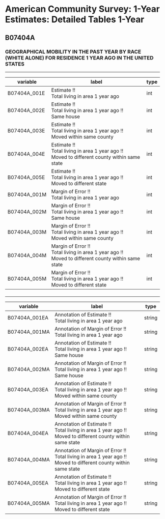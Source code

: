 # American Community Survey: 1-Year Estimates: Detailed Tables 1-Year

## B07404A

### GEOGRAPHICAL MOBILITY IN THE PAST YEAR BY RACE (WHITE ALONE) FOR RESIDENCE 1 YEAR AGO IN THE UNITED STATES

___

| variable | label | type |
| ----- | ----- | ----- |
| B07404A_001E | Estimate !!<br>Total living in area 1 year ago | int |
| B07404A_002E | Estimate !!<br>Total living in area 1 year ago !!<br>Same house | int |
| B07404A_003E | Estimate !!<br>Total living in area 1 year ago !!<br>Moved within same county | int |
| B07404A_004E | Estimate !!<br>Total living in area 1 year ago !!<br>Moved to different county within same state | int |
| B07404A_005E | Estimate !!<br>Total living in area 1 year ago !!<br>Moved to different state | int |
| B07404A_001M | Margin of Error !!<br>Total living in area 1 year ago | int |
| B07404A_002M | Margin of Error !!<br>Total living in area 1 year ago !!<br>Same house | int |
| B07404A_003M | Margin of Error !!<br>Total living in area 1 year ago !!<br>Moved within same county | int |
| B07404A_004M | Margin of Error !!<br>Total living in area 1 year ago !!<br>Moved to different county within same state | int |
| B07404A_005M | Margin of Error !!<br>Total living in area 1 year ago !!<br>Moved to different state | int |
### 

___

| variable | label | type |
| ----- | ----- | ----- |
| B07404A_001EA | Annotation of Estimate !!<br>Total living in area 1 year ago | string |
| B07404A_001MA | Annotation of Margin of Error !!<br>Total living in area 1 year ago | string |
| B07404A_002EA | Annotation of Estimate !!<br>Total living in area 1 year ago !!<br>Same house | string |
| B07404A_002MA | Annotation of Margin of Error !!<br>Total living in area 1 year ago !!<br>Same house | string |
| B07404A_003EA | Annotation of Estimate !!<br>Total living in area 1 year ago !!<br>Moved within same county | string |
| B07404A_003MA | Annotation of Margin of Error !!<br>Total living in area 1 year ago !!<br>Moved within same county | string |
| B07404A_004EA | Annotation of Estimate !!<br>Total living in area 1 year ago !!<br>Moved to different county within same state | string |
| B07404A_004MA | Annotation of Margin of Error !!<br>Total living in area 1 year ago !!<br>Moved to different county within same state | string |
| B07404A_005EA | Annotation of Estimate !!<br>Total living in area 1 year ago !!<br>Moved to different state | string |
| B07404A_005MA | Annotation of Margin of Error !!<br>Total living in area 1 year ago !!<br>Moved to different state | string |

